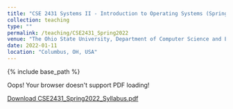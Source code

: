 ```yaml
---
title: "CSE 2431 Systems II - Introduction to Operating Systems (Spring 2022)"
collection: teaching
type: ""
permalink: /teaching/CSE2431_Spring2022
venue: "The Ohio State University, Department of Computer Science and Engineering"
date: 2022-01-11
location: "Columbus, OH, USA"
---
```


{% include base_path %}

<div>
	<!-- <embed src="{{ "CSE2431_Spring2022_Syllabus.pdf" | prepend: "/files/" | prepend: base_path }}" type="application/pdf" width="100%" height="100%"> -->
	<object data="{{ "CSE2431_Spring2022_Syllabus.pdf" | prepend: "/files/" | prepend: base_path }}" type="application/pdf" width="100%" height="100%">
		<p>Oops! Your browser doesn't support PDF loading!</p>
		<p><a href="{{ "CSE2431_Spring2022_Syllabus.pdf" | prepend: "/files/" | prepend: base_path }}">Download CSE2431_Spring2022_Syllabus.pdf</a></p>
	</object>
</div>
